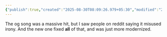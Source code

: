 ```yaml
---
{"publish":true,"created":"2025-08-30T08:09:26.979+05:30","modified":"2025-08-30T08:09:26.979+05:30","cssclasses":""}
---
```



The og song was a massive hit, but I saw people on reddit saying it misused irony. And the new one fixed **all** of that, and was just more modernized.
